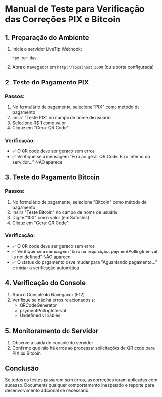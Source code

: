 # Manual de Teste para Verificação das Correções PIX e Bitcoin

## 1. Preparação do Ambiente

1. Inicie o servidor LiveTip Webhook:
   ```
   npm run dev
   ```

2. Abra o navegador em `http://localhost:3000` (ou a porta configurada)

## 2. Teste do Pagamento PIX

### Passos:
1. No formulário de pagamento, selecione "PIX" como método de pagamento
2. Insira "Teste PIX" no campo de nome de usuário
3. Selecione R$ 1 como valor
4. Clique em "Gerar QR Code"

### Verificação:
- ✅ O QR code deve ser gerado sem erros
- ✅ Verifique se a mensagem "Erro ao gerar QR Code: Erro interno do servidor..." NÃO aparece

## 3. Teste do Pagamento Bitcoin

### Passos:
1. No formulário de pagamento, selecione "Bitcoin" como método de pagamento
2. Insira "Teste Bitcoin" no campo de nome de usuário
3. Digite "100" como valor (em Satoshis)
4. Clique em "Gerar QR Code"

### Verificação:
- ✅ O QR code deve ser gerado sem erros
- ✅ Verifique se a mensagem "Erro na requisição: paymentPollingInterval is not defined" NÃO aparece
- ✅ O status do pagamento deve mudar para "Aguardando pagamento..." e iniciar a verificação automática

## 4. Verificação do Console

1. Abra o Console do Navegador (F12)
2. Verifique se não há erros relacionados a:
   - QRCodeGenerator
   - paymentPollingInterval
   - Undefined variables

## 5. Monitoramento do Servidor

1. Observe a saída do console do servidor
2. Confirme que não há erros ao processar solicitações de QR code para PIX ou Bitcoin

## Conclusão

Se todos os testes passarem sem erros, as correções foram aplicadas com sucesso. Documente qualquer comportamento inesperado e reporte para desenvolvimento adicional se necessário.
